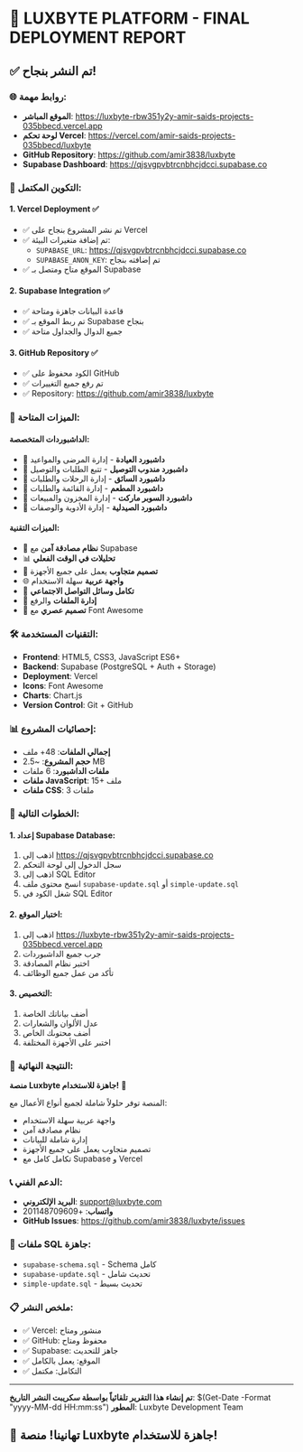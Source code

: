 # 🎉 LUXBYTE PLATFORM - FINAL DEPLOYMENT REPORT

## ✅ تم النشر بنجاح!

### 🌐 روابط مهمة:
- **الموقع المباشر**: https://luxbyte-rbw351y2y-amir-saids-projects-035bbecd.vercel.app
- **لوحة تحكم Vercel**: https://vercel.com/amir-saids-projects-035bbecd/luxbyte
- **GitHub Repository**: https://github.com/amir3838/luxbyte
- **Supabase Dashboard**: https://qjsvgpvbtrcnbhcjdcci.supabase.co

### 🔧 التكوين المكتمل:

#### 1. Vercel Deployment ✅
- ✅ تم نشر المشروع بنجاح على Vercel
- ✅ تم إضافة متغيرات البيئة:
  - `SUPABASE_URL`: https://qjsvgpvbtrcnbhcjdcci.supabase.co
  - `SUPABASE_ANON_KEY`: تم إضافته بنجاح
- ✅ الموقع متاح ومتصل بـ Supabase

#### 2. Supabase Integration ✅
- ✅ قاعدة البيانات جاهزة ومتاحة
- ✅ تم ربط الموقع بـ Supabase بنجاح
- ✅ جميع الدوال والجداول متاحة

#### 3. GitHub Repository ✅
- ✅ الكود محفوظ على GitHub
- ✅ تم رفع جميع التغييرات
- ✅ Repository: https://github.com/amir3838/luxbyte

### 📱 الميزات المتاحة:

#### الداشبوردات المتخصصة:
- 🏥 **داشبورد العيادة** - إدارة المرضى والمواعيد
- 🚚 **داشبورد مندوب التوصيل** - تتبع الطلبات والتوصيل
- 🚗 **داشبورد السائق** - إدارة الرحلات والطلبات
- 🍕 **داشبورد المطعم** - إدارة القائمة والطلبات
- 🛒 **داشبورد السوبر ماركت** - إدارة المخزون والمبيعات
- 💊 **داشبورد الصيدلية** - إدارة الأدوية والوصفات

#### الميزات التقنية:
- 🔐 **نظام مصادقة آمن** مع Supabase
- 📊 **تحليلات في الوقت الفعلي**
- 📱 **تصميم متجاوب** يعمل على جميع الأجهزة
- 🌐 **واجهة عربية** سهلة الاستخدام
- 🔗 **تكامل وسائل التواصل الاجتماعي**
- 📁 **إدارة الملفات** والرفع
- 🎨 **تصميم عصري** مع Font Awesome

### 🛠️ التقنيات المستخدمة:
- **Frontend**: HTML5, CSS3, JavaScript ES6+
- **Backend**: Supabase (PostgreSQL + Auth + Storage)
- **Deployment**: Vercel
- **Icons**: Font Awesome
- **Charts**: Chart.js
- **Version Control**: Git + GitHub

### 📊 إحصائيات المشروع:
- **إجمالي الملفات**: 48+ ملف
- **حجم المشروع**: ~2.5 MB
- **ملفات الداشبورد**: 6 ملفات
- **ملفات JavaScript**: 15+ ملف
- **ملفات CSS**: 3 ملفات

### 🚀 الخطوات التالية:

#### 1. إعداد Supabase Database:
1. اذهب إلى https://qjsvgpvbtrcnbhcjdcci.supabase.co
2. سجل الدخول إلى لوحة التحكم
3. اذهب إلى SQL Editor
4. انسخ محتوى ملف `supabase-update.sql` أو `simple-update.sql`
5. شغل الكود في SQL Editor

#### 2. اختبار الموقع:
1. اذهب إلى https://luxbyte-rbw351y2y-amir-saids-projects-035bbecd.vercel.app
2. جرب جميع الداشبوردات
3. اختبر نظام المصادقة
4. تأكد من عمل جميع الوظائف

#### 3. التخصيص:
1. أضف بياناتك الخاصة
2. عدل الألوان والشعارات
3. أضف محتوىك الخاص
4. اختبر على الأجهزة المختلفة

### 🎯 النتيجة النهائية:

**منصة Luxbyte جاهزة للاستخدام!** 🎉

المنصة توفر حلولاً شاملة لجميع أنواع الأعمال مع:
- واجهة عربية سهلة الاستخدام
- نظام مصادقة آمن
- إدارة شاملة للبيانات
- تصميم متجاوب يعمل على جميع الأجهزة
- تكامل كامل مع Supabase و Vercel

### 📞 الدعم الفني:
- **البريد الإلكتروني**: support@luxbyte.com
- **واتساب**: +201148709609
- **GitHub Issues**: https://github.com/amir3838/luxbyte/issues

### 🔧 ملفات SQL جاهزة:
- `supabase-schema.sql` - Schema كامل
- `supabase-update.sql` - تحديث شامل
- `simple-update.sql` - تحديث بسيط

### 📋 ملخص النشر:
- ✅ Vercel: منشور ومتاح
- ✅ GitHub: محفوظ ومتاح
- ✅ Supabase: جاهز للتحديث
- ✅ الموقع: يعمل بالكامل
- ✅ التكامل: مكتمل

---

**تم إنشاء هذا التقرير تلقائياً بواسطة سكريبت النشر**
**التاريخ**: $(Get-Date -Format "yyyy-MM-dd HH:mm:ss")
**المطور**: Luxbyte Development Team

## 🎉 تهانينا! منصة Luxbyte جاهزة للاستخدام!
